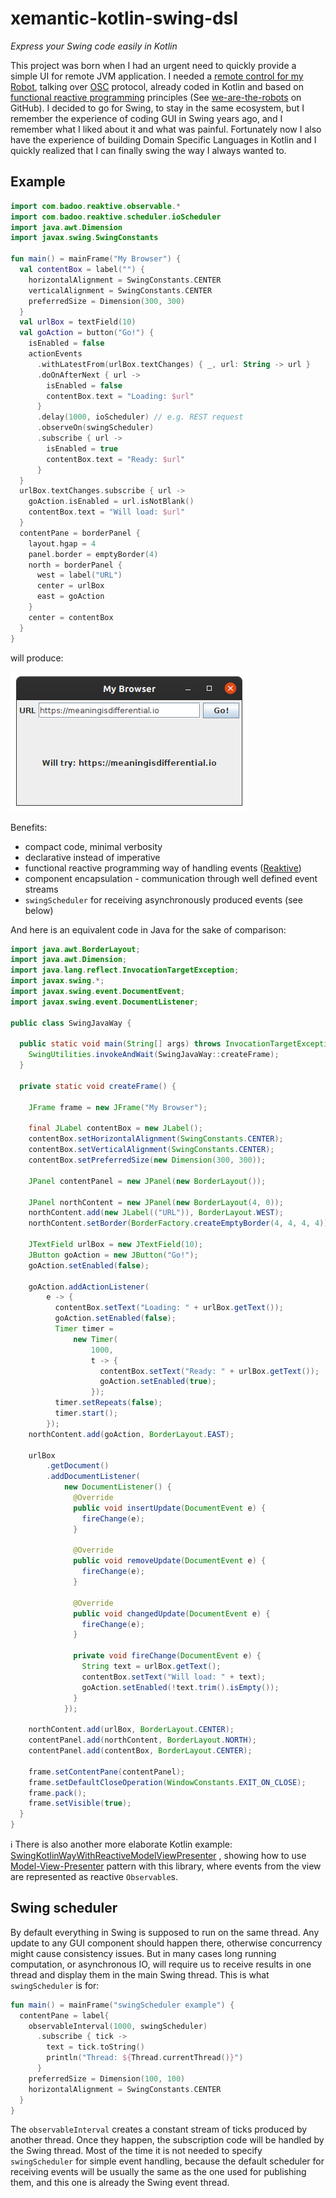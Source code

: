 # xemantic-kotlin-swing-dsl

_Express your Swing code easily in Kotlin_

This project was born when I had an urgent need to quickly provide a simple UI for remote JVM
application. I needed a [remote control for my Robot](https://xemantic.com/#we-are-the-robots),
talking over [OSC](https://en.wikipedia.org/wiki/Open_Sound_Control) protocol, already coded in
Kotlin and based on
[functional reactive programming](https://en.wikipedia.org/wiki/Functional_reactive_programming)
principles (See [we-are-the-robots](https://github.com/xemantic/we-are-the-robots) on GitHub). I
decided to go for Swing, to stay in the same ecosystem, but I remember the experience of coding GUI
in Swing years ago, and I remember what I liked about it and what was painful. Fortunately now I
also have the experience of building Domain Specific Languages in Kotlin and I quickly realized that
I can finally swing the way I always wanted to.


## Example

```kotlin
import com.badoo.reaktive.observable.*
import com.badoo.reaktive.scheduler.ioScheduler
import java.awt.Dimension
import javax.swing.SwingConstants

fun main() = mainFrame("My Browser") {
  val contentBox = label("") {
    horizontalAlignment = SwingConstants.CENTER
    verticalAlignment = SwingConstants.CENTER
    preferredSize = Dimension(300, 300)
  }
  val urlBox = textField(10)
  val goAction = button("Go!") {
    isEnabled = false
    actionEvents
      .withLatestFrom(urlBox.textChanges) { _, url: String -> url }
      .doOnAfterNext { url ->
        isEnabled = false
        contentBox.text = "Loading: $url"
      }
      .delay(1000, ioScheduler) // e.g. REST request
      .observeOn(swingScheduler)
      .subscribe { url ->
        isEnabled = true
        contentBox.text = "Ready: $url"
      }
  }
  urlBox.textChanges.subscribe { url ->
    goAction.isEnabled = url.isNotBlank()
    contentBox.text = "Will load: $url"
  }
  contentPane = borderPanel {
    layout.hgap = 4
    panel.border = emptyBorder(4)
    north = borderPanel {
      west = label("URL")
      center = urlBox
      east = goAction
    }
    center = contentBox
  }
}
```

will produce:

![example app image](docs/xemantic-kotlin-swing-dsl-example.png)

Benefits:

* compact code, minimal verbosity
* declarative instead of imperative
* functional reactive programming way of handling events
  ([Reaktive](https://github.com/badoo/Reaktive))
* component encapsulation - communication through well defined event streams
* `swingScheduler` for receiving asynchronously produced events (see below)

And here is an equivalent code in Java for the sake of comparison:

```java
import java.awt.BorderLayout;
import java.awt.Dimension;
import java.lang.reflect.InvocationTargetException;
import javax.swing.*;
import javax.swing.event.DocumentEvent;
import javax.swing.event.DocumentListener;

public class SwingJavaWay {

  public static void main(String[] args) throws InvocationTargetException, InterruptedException {
    SwingUtilities.invokeAndWait(SwingJavaWay::createFrame);
  }

  private static void createFrame() {

    JFrame frame = new JFrame("My Browser");

    final JLabel contentBox = new JLabel();
    contentBox.setHorizontalAlignment(SwingConstants.CENTER);
    contentBox.setVerticalAlignment(SwingConstants.CENTER);
    contentBox.setPreferredSize(new Dimension(300, 300));

    JPanel contentPanel = new JPanel(new BorderLayout());

    JPanel northContent = new JPanel(new BorderLayout(4, 0));
    northContent.add(new JLabel(("URL")), BorderLayout.WEST);
    northContent.setBorder(BorderFactory.createEmptyBorder(4, 4, 4, 4));

    JTextField urlBox = new JTextField(10);
    JButton goAction = new JButton("Go!");
    goAction.setEnabled(false);

    goAction.addActionListener(
        e -> {
          contentBox.setText("Loading: " + urlBox.getText());
          goAction.setEnabled(false);
          Timer timer =
              new Timer(
                  1000,
                  t -> {
                    contentBox.setText("Ready: " + urlBox.getText());
                    goAction.setEnabled(true);
                  });
          timer.setRepeats(false);
          timer.start();
        });
    northContent.add(goAction, BorderLayout.EAST);

    urlBox
        .getDocument()
        .addDocumentListener(
            new DocumentListener() {
              @Override
              public void insertUpdate(DocumentEvent e) {
                fireChange(e);
              }

              @Override
              public void removeUpdate(DocumentEvent e) {
                fireChange(e);
              }

              @Override
              public void changedUpdate(DocumentEvent e) {
                fireChange(e);
              }

              private void fireChange(DocumentEvent e) {
                String text = urlBox.getText();
                contentBox.setText("Will load: " + text);
                goAction.setEnabled(!text.trim().isEmpty());
              }
            });

    northContent.add(urlBox, BorderLayout.CENTER);
    contentPanel.add(northContent, BorderLayout.NORTH);
    contentPanel.add(contentBox, BorderLayout.CENTER);

    frame.setContentPane(contentPanel);
    frame.setDefaultCloseOperation(WindowConstants.EXIT_ON_CLOSE);
    frame.pack();
    frame.setVisible(true);
  }
}
```

:information_source: There is also another more elaborate Kotlin example:
[SwingKotlinWayWithReactiveModelViewPresenter](src/test/kotlin/SwingKotlinWayWithReactiveModelViewPresenter.kt) 
, showing how to use [Model-View-Presenter](https://en.wikipedia.org/wiki/Model%E2%80%93view%E2%80%93presenter)
pattern with this library, where events from the view are represented as reactive `Observable`s.


## Swing scheduler

By default everything in Swing is supposed to run on the same thread. Any update to any GUI
component should happen there, otherwise concurrency might cause consistency issues. But in many
cases long running computation, or asynchronous IO, will require us to receive results in one thread
and display them in the main Swing thread. This is what `swingScheduler` is for:

```kotlin
fun main() = mainFrame("swingScheduler example") {
  contentPane = label{
    observableInterval(1000, swingScheduler)
      .subscribe { tick ->
        text = tick.toString()
        println("Thread: ${Thread.currentThread()}")
      }
    preferredSize = Dimension(100, 100)
    horizontalAlignment = SwingConstants.CENTER
  }
}
```

The `observableInterval` creates a constant stream of ticks produced by another thread.
Once they happen, the subscription code will be handled by the Swing thread.
Most of the time it is not needed to specify `swingScheduler` for simple event handling,
because the default scheduler for receiving events will be usually the same as the one
used for publishing them, and this one is already the
Swing event thread.
